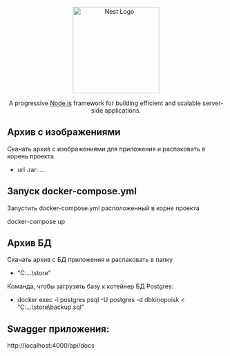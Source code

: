 <p align="center">
  <a href="http://nestjs.com/" target="blank"><img src="https://nestjs.com/img/logo-small.svg" width="200" alt="Nest Logo" /></a>
</p>

[circleci-image]: https://img.shields.io/circleci/build/github/nestjs/nest/master?token=abc123def456
[circleci-url]: https://circleci.com/gh/nestjs/nest

  <p align="center">A progressive <a href="http://nodejs.org" target="_blank">Node.js</a> framework for building efficient and scalable server-side applications.</p>
  <!--[![Backers on Open Collective](https://opencollective.com/nest/backers/badge.svg)](https://opencollective.com/nest#backer)
  [![Sponsors on Open Collective](https://opencollective.com/nest/sponsors/badge.svg)](https://opencollective.com/nest#sponsor)-->


## Архив с изображениями

Скачать архив с изображениями для приложения и распаковать в корень проекта 
- url .rar:  ...

## Запуск docker-compose.yml

Запустить docker-compose.yml расположенный в корне проекта

docker-compose up

## Архив БД 

Скачать архив с БД приложения и распаковать в папку 
- “C:\...\store”  

Команда, чтобы загрузить базу к котейнер БД Postgres:
- docker exec -i postgres psql -U postgres -d dbkinopoisk < “C:\...\store\backup.sql”

## Swagger приложения:  
 
http://localhost:4000/api/docs

